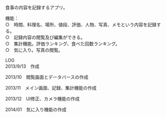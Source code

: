 食事の内容を記録するアプリ。

機能：<br>
○　時間、料理名、場所、値段、評価、人物、写真、メモという内容を記録する。<br>
○　記録内容の閲覧及び編集ができる。<br>
○　集計機能。評価ランキング、食べた回数ランキング。<br>
○　気に入り。写真の閲覧。

LOG<br>
2013/9/13　作成

2013/10　閲覧画面とデータバースの作成

2013/11　メイン画面、記録、集計機能の作成

2013/12　UI修正、カメラ機能の作成

2014/01　気に入り機能の作成

